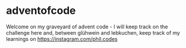 # adventofcode


Welcome on my graveyard of advent code - I will keep track on the challenge here and, between glühwein and lebkuchen, keep track of my learnings on https://instagram.com/phil.codes
